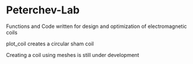 # Peterchev-Lab

Functions and Code written for design and optimization of electromagnetic coils

plot_coil creates a circular sham coil 

Creating a coil using meshes is still under development
